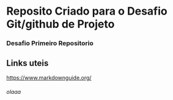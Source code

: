 # Reposito Criado para o Desafio Git/github de Projeto
### Desafio Primeiro Repositorio

## Links uteis
https://www.markdownguide.org/

###### olaaa
